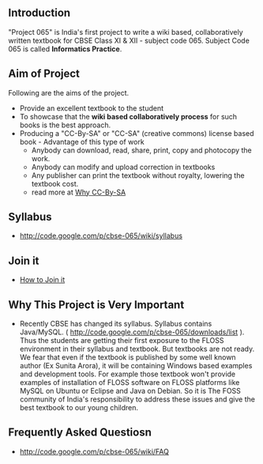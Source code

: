 ## Introduction ##
"Project 065" is India's first project to write a wiki based, collaboratively written textbook for CBSE Class XI & XII  - subject code 065. Subject Code 065 is called **Informatics Practice**.
## Aim of Project ##
Following are the aims of the project.
  * Provide an excellent textbook to the student
  * To showcase that the **wiki based collaboratively process** for such books is the best approach.
  * Producing a "CC-By-SA" or "CC-SA" (creative commons) license based book - Advantage of this type of work
    * Anybody can download, read, share, print, copy and photocopy the work.
    * Anybody can modify and upload correction in textbooks
    * Any publisher can print the textbook without royalty, lowering the textbook cost.
    * read more at [Why CC-By-SA](http://code.google.com/p/cbse-065/wiki/FAQ?ts=1263222162&updated=FAQ#What_is_CC-By-SA_&_Why_it_is_important)
## Syllabus ##
  * http://code.google.com/p/cbse-065/wiki/syllabus
## Join it ##
  * [How to Join it](http://code.google.com/p/cbse-065/wiki/FAQ?ts=1263234362&updated=FAQ#How_to_Join_this_project)

## Why This Project is Very Important ##
  * Recently CBSE has changed its syllabus. Syllabus contains Java/MySQL. ( http://code.google.com/p/cbse-065/downloads/list ). Thus the students are getting their first exposure to the FLOSS environment in their syllabus and textbook. But textbooks are not ready. We fear that even if the textbook is published by some well known author (Ex Sunita Arora), it will be containing Windows based examples and development tools. For example those textbook won't provide examples of installation of FLOSS software on FLOSS platforms like MySQL on Ubuntu or Eclipse and Java on Debian. So it is The FOSS community of India's responsibility to address these issues and give the best textbook to our young children.

## Frequently Asked Questiosn ##
  * http://code.google.com/p/cbse-065/wiki/FAQ